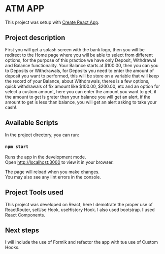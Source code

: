 # ATM APP

This project was setup with [Create React App](https://github.com/facebook/create-react-app).

## Project description
First you will get a splash screen with the bank logo, then you will be redirect to the Home page where you will be able to select from different options, for the purpose of this practice we have only Deposit, Withdrawal and Balance functionality.
Your Balance starts at $100.00, then you can you to Deposits or Withdrawals, for Deposits you need to enter the amount of deposit you want to performed, this will be store on a variable that will keep the record of your Balance, about Withdrawals, theres is a few options, quick withdrawals of fix amount like $100.00, $200.00, etc and an option for select a custom amount, here you can enter the amount you want to get, if the amount to get is grater than your balance you will get an alert, if the amount to get is less than balance, you will get an alert asking to take your cash!.

## Available Scripts

In the project directory, you can run:

### `npm start`

Runs the app in the development mode.\
Open [http://localhost:3000](http://localhost:3000) to view it in your browser.

The page will reload when you make changes.\
You may also see any lint errors in the console.

## Project Tools used

This project was developed on React, here I demotrate the proper use of ReactRouter, setUse Hook, useHistory Hook.
I also used bootstrap. I used React Components.

## Next steps

I will include the use of Formik and refactor the app with tue use of Custom Hooks.


